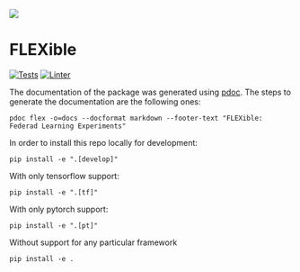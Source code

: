 ![](https://twemoji.maxcdn.com/v/latest/72x72/1f938.png)

# FLEXible

[![Tests](https://github.com/FLEXible-FL/FLEX-framework/actions/workflows/pytest.yml/badge.svg)](https://github.com/FLEXible-FL/FLEX-framework/actions/workflows/pytest.yml)
[![Linter](https://github.com/FLEXible-FL/FLEX-framework/actions/workflows/trunk.yml/badge.svg)](https://github.com/FLEXible-FL/FLEX-framework/actions/workflows/trunk.yml)

The documentation of the package was generated using [pdoc](https://pdoc3.github.io/pdoc/). The steps to generate the documentation are the following ones:

``
pdoc flex -o=docs --docformat markdown --footer-text "FLEXible: Federad Learning Experiments"
``

In order to install this repo locally for development:

``
    pip install -e ".[develop]"
``

With only tensorflow support:

``
    pip install -e ".[tf]"
``

With only pytorch support:

``
    pip install -e ".[pt]"
``

Without support for any particular framework

``
    pip install -e .
``
